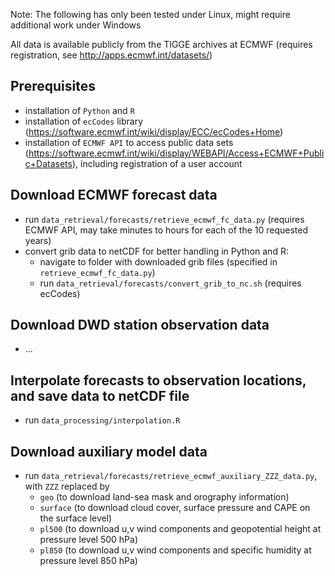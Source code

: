 Note: The following has only been tested under Linux, might require additional work under Windows

All data is available publicly from the TIGGE archives at ECMWF (requires registration, see http://apps.ecmwf.int/datasets/)

## Prerequisites
- installation of `Python` and `R`
- installation of `ecCodes` library (https://software.ecmwf.int/wiki/display/ECC/ecCodes+Home)
- installation of `ECMWF API` to access public data sets (https://software.ecmwf.int/wiki/display/WEBAPI/Access+ECMWF+Public+Datasets), including registration of a user account

## Download ECMWF forecast data
- run `data_retrieval/forecasts/retrieve_ecmwf_fc_data.py` (requires ECMWF API, may take minutes to hours for each of the 10 requested years)
- convert grib data to netCDF for better handling in Python and R:
    - navigate to folder with downloaded grib files (specified in `retrieve_ecmwf_fc_data.py`)
    - run `data_retrieval/forecasts/convert_grib_to_nc.sh` (requires ecCodes)
    
## Download DWD station observation data
- ...

## Interpolate forecasts to observation locations, and save data to netCDF file
- run `data_processing/interpolation.R`

## Download auxiliary model data
- run `data_retrieval/forecasts/retrieve_ecmwf_auxiliary_ZZZ_data.py`, with `ZZZ` replaced by
    - `geo` (to download land-sea mask and orography information)
    - `surface` (to download cloud cover, surface pressure and CAPE on the surface level)
    - `pl500` (to download u,v wind components and geopotential height at pressure level 500 hPa)
    - `pl850` (to download u,v wind components and specific humidity at pressure level 850 hPa)